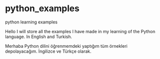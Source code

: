 # python_examples
python learning examples

Hello 
I will store all the examples I have made in my learning of the Python language. In English and Turkish.

Merhaba
Python dilini öğrenmemdeki yaptığım tüm örnekleri depolayacağım. İngilizce ve Türkçe olarak.
